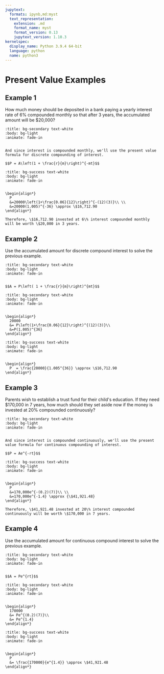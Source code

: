 ```yaml
---
jupytext:
  formats: ipynb,md:myst
  text_representation:
    extension: .md
    format_name: myst
    format_version: 0.13
    jupytext_version: 1.10.3
kernelspec:
  display_name: Python 3.9.4 64-bit
  language: python
  name: python3
---
```

# Present Value Examples

## Example 1
How much money should be deposited in a bank paying a yearly interest rate of $6\%$ compounded monthly so that after 3 years, the accumulated amount will be \$20,000?

```{dropdown} **Step 1:** Notice that this is a present value problem since we're given the accumulated amount and we're asked to find the principal.
:title: bg-secondary text-white
:body: bg-light
:animate: fade-in


And since interest is compounded monthly, we'll use the present value formula for discrete compounding of interest.

$$P = A\left(1 + \frac{r}{m}\right)^{-mt}$$
```

```{dropdown} **Step 2:** Plug in the given values: $A = 20000$, $r = 0.06$, $m=12$, and $t=3$.
:title: bg-success text-white
:body: bg-light
:animate: fade-in


\begin{align*}
  P
  &=20000\left(1+\frac{0.06}{12}\right)^{-(12)(3)}\\ \\
  &=20000(1.005)^{-36} \approx \$16,712.90
\end{align*}

Therefore, \$16,712.90 invested at 6\% interest compounded monthly will be worth \$20,000 in 3 years.
```

## Example 2

Use the accumulated amount for discrete compound interest to solve the previous example.

```{dropdown} **Step 1:** Start with the formula for accumulated amount for discrete compounding of interest.
:title: bg-secondary text-white
:body: bg-light
:animate: fade-in


$$A = P\left( 1 + \frac{r}{m}\right)^{mt}$$
```

```{dropdown} **Step 2:** Plug in the given values: $A = 20000$, $r = 0.06$, $m=12$, and $t=3$.
:title: bg-secondary text-white
:body: bg-light
:animate: fade-in


\begin{align*}
  20000 
  &= P\left(1+\frac{0.06}{12}\right)^{(12)(3)}\\
  &=P(1.005)^{36}
\end{align*}
```

```{dropdown} **Step 3:** Solve for $P$.
:title: bg-success text-white
:body: bg-light
:animate: fade-in


\begin{align*}
  P  = \frac{20000}{1.005^{36}} \approx \$16,712.90
\end{align*}
```

## Example 3

Parents wish to establish a trust fund for their child's education. If they need \$170,000 in 7 years, how much should they set aside now if the money is invested at $20\%$ compounded continuously?

```{dropdown} **Step 1:** Notice that this is a present value problem since we're given the accumulated amount and we're asked to find the principal.
:title: bg-secondary text-white
:body: bg-light
:animate: fade-in


And since interest is compounded continuously, we'll use the present value formula for continuous compounding of interest.

$$P = Ae^{-rt}$$
```

```{dropdown} **Step 2:** Plug in the given values: $A = 170000$, $r = 0.2$, and $t=7$.
:title: bg-success text-white
:body: bg-light
:animate: fade-in


\begin{align*}
  P 
  &=170,000e^{-(0.2)(7)}\\ \\
  &=170,000e^{-1.4} \approx {\$41,921.48}
\end{align*}

Therefore, \$41,921.48 invested at 20\% interest compounded continuously will be worth \$170,000 in 7 years.
```

## Example 4

Use the accumulated amount for continuous compound interest to solve the previous example.

```{dropdown} **Step 1:** Start with the formula for accumulated amount for continuous compounding of interest.
:title: bg-secondary text-white
:body: bg-light
:animate: fade-in


$$A = Pe^{rt}$$
```

```{dropdown} **Step 2:** Plug in the given values: $A = 170000$, $r = 0.2$, and $t=7$.
:title: bg-secondary text-white
:body: bg-light
:animate: fade-in


\begin{align*}
  170000 
  &= Pe^{(0.2)(7)}\\
  &= Pe^{1.4}
\end{align*}
```

```{dropdown} **Step 3:** Solve for $P$.
:title: bg-success text-white
:body: bg-light
:animate: fade-in


\begin{align*}
  P 
  &= \frac{170000}{e^{1.4}} \approx \$41,921.48
\end{align*}
```